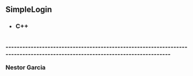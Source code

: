 <h2>SimpleLogin</h2>
<h3><ul><li>C++</ul></li>

<br>
----------------------------------------------------------------------------------------------------------------------------


<p> <b>Nestor Garcia</b></p>

